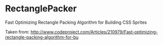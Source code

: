 RectanglePacker
===============

Fast Optimizing Rectangle Packing Algorithm for Building CSS Sprites

Taken from: http://www.codeproject.com/Articles/210979/Fast-optimizing-rectangle-packing-algorithm-for-bu
